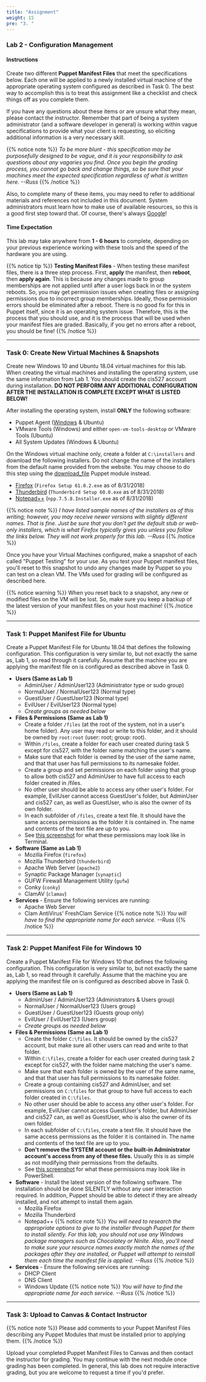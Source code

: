 ```yaml
---
title: "Assignment"
weight: 15
pre: "3. "
---
```


### Lab 2 - Configuration Management

#### Instructions

Create two different **Puppet Manifest Files** that meet the specifications below. Each one will be applied to a newly installed virtual machine of the appropriate operating system configured as described in Task 0. The best way to accomplish this is to treat this assignment like a checklist and check things off as you complete them.

If you have any questions about these items or are unsure what they mean, please contact the instructor. Remember that part of being a system administrator (and a software developer in general) is working within vague specifications to provide what your client is requesting, so eliciting additional information is a very necessary skill.

{{% notice note %}}
_To be more blunt - this specification may be purposefully designed to be vague, and it is your responsibility to ask questions about any vagaries you find. Once you begin the grading process, you cannot go back and change things, so be sure that your machines meet the expected specification regardless of what is written here. --Russ_
{{% /notice %}}

Also, to complete many of these items, you may need to refer to additional materials and references not included in this document. System administrators must learn how to make use of available resources, so this is a good first step toward that. Of course, there's always [Google](http://www.google.com)!

#### Time Expectation

This lab may take anywhere from **1 - 6 hours** to complete, depending on your previous experience working with these tools and the speed of the hardware you are using.

{{% notice tip %}}
**Testing Manifest Files** - When testing these manifest files, there is a three step process. First, **apply** the manifest, then **reboot**, then **apply again**. This is because any changes made to group memberships are not applied until after a user logs back in or the system reboots. So, you may get permission issues when creating files or assigning permissions due to incorrect group memberships. Ideally, those permission errors should be eliminated after a reboot. There is no good fix for this in Puppet itself, since it is an operating system issue. Therefore, this is the process that you should use, and it is the process that will be used when your manifest files are graded. Basically, if you get no errors after a reboot, you should be fine!
{{% /notice %}}

---

### Task 0: Create New Virtual Machines & Snapshots

Create new Windows 10 and Ubuntu 18.04 virtual machines for this lab. When creating the virtual machines and installing the operating system, use the same information from Lab 1. You should create the cis527 account during installation. **DO NOT PERFORM ANY ADDITIONAL CONFIGURATION AFTER THE INSTALLATION IS COMPLETE EXCEPT WHAT IS LISTED BELOW!**

After installing the operating system, install **ONLY** the following software:

* Puppet Agent ([Windows](https://downloads.puppetlabs.com/windows/puppet5/) & Ubuntu)
* VMware Tools (Windows) and either `open-vm-tools-desktop` or VMware Tools (Ubuntu)
* All System Updates (Windows & Ubuntu)

On the Windows virtual machine only, create a folder at `C:\installers` and download the following installers. Do not change the name of the installers from the default name provided from the website. You may choose to do this step using the [download_file](https://forge.puppet.com/puppet/download_file) Puppet module instead.  

* [Firefox](https://www.mozilla.org/en-US/firefox/all/) (`Firefox Setup 61.0.2.exe` as of 8/31/2018)
* [Thunderbird](https://www.thunderbird.net/en-US/thunderbird/all/) (`Thunderbird Setup 60.0.exe` as of 8/31/2018)
* [Notepad++](https://notepad-plus-plus.org/download/) (`npp.7.5.8.Installer.exe` as of 8/31/2018)

{{% notice note %}}
_I have listed sample names of the installers as of this writing; however, you may receive newer versions with slightly different names. That is fine. Just be sure that you don't get the default stub or web-only installers, which is what Firefox typically gives you unless you follow the links below. They will not work properly for this lab. --Russ_
{{% /notice %}}

Once you have your Virtual Machines configured, make a snapshot of each called "Puppet Testing" for your use. As you test your Puppet manifest files, you'll reset to this snapshot to undo any changes made by Puppet so you can test on a clean VM. The VMs used for grading will be configured as described here.

{{% notice warning %}}
When you reset back to a snapshot, any new or modified files on the VM will be lost. So, make sure you keep a backup of the latest version of your manifest files on your host machine!
{{% /notice %}}

---

### Task 1: Puppet Manifest File for Ubuntu

Create a Puppet Manifest File for Ubuntu 18.04 that defines the following configuration. This configuration is very similar to, but not exactly the same as, Lab 1, so read through it carefully. Assume that the machine you are applying the manifest file on is configured as described above in Task 0.

* **Users (Same as Lab 1)**
  - AdminUser / AdminUser123 (Administrator type or sudo group)
  - NormalUser / NormalUser123 (Normal type)
  - GuestUser / GuestUser123 (Normal type)
  - EvilUser / EvilUser123 (Normal type)
  - _Create groups as needed below_
* **Files & Permissions (Same as Lab 1)**
  - Create a folder `/files` (at the root of the system, not in a user's home folder). Any user may read or write to this folder, and it should be owned by `root:root` (user: root; group: root).
  - Within `/files`, create a folder for each user created during task 5 except for cis527, with the folder name matching the user's name.
  - Make sure that each folder is owned by the user of the same name, and that that user has full permissions to its namesake folder.
  - Create a group and set permissions on each folder using that group to allow both cis527 and AdminUser to have full access to each folder created in /files.
  - No other user should be able to access any other user's folder. For example, EvilUser cannot access GuestUser's folder, but AdminUser and cis527 can, as well as GuestUser, who is also the owner of its own folder.
  - In each subfolder of `/files`, create a text file. It should have the same access permissions as the folder it is contained in. The name and contents of the text file are up to you.
  - See [this screenshot](/images/lab1-image2.png) for what these permissions may look like in Terminal.
* **Software (Same as Lab 1)**
  - Mozilla Firefox (`firefox`)
  - Mozilla Thunderbird (`thunderbird`)
  - Apache Web Server (`apache2`)
  - Synaptic Package Manager (`synaptic`)
  - GUFW Firewall Management Utility (`gufw`)
  - Conky (`conky`)
  - ClamAV (`clamav`)
* **Services** - Ensure the following services are running:
  - Apache Web Server
  - Clam AntiVirus' FreshClam Service
{{% notice note %}}
_You will have to find the appropriate name for each service. --Russ_
{{% /notice %}}

---

### Task 2: Puppet Manifest File for Windows 10

Create a Puppet Manifest File for Windows 10 that defines the following configuration. This configuration is very similar to, but not exactly the same as, Lab 1, so read through it carefully. Assume that the machine you are applying the manifest file on is configured as described above in Task 0.

* **Users (Same as Lab 1)**
  - AdminUser / AdminUser123 (Administrators & Users group)
  - NormalUser / NormalUser123 (Users group)
  - GuestUser / GuestUser123 (Guests group only)
  - EvilUser / EvilUser123 (Users group)
  - _Create groups as needed below_
* **Files & Permissions (Same as Lab 1)**
  - Create the folder `C:\files`. It should be owned by the cis527 account, but make sure all other users can read and write to that folder.
  - Within `C:\files`, create a folder for each user created during task 2 except for cis527, with the folder name matching the user's name.
  - Make sure that each folder is owned by the user of the same name, and that that user has full permissions to its namesake folder.
  - Create a group containing cis527 and AdminUser, and set permissions on `C:\files` for that group to have full access to each folder created in `C:\files`.
  - No other user should be able to access any other user's folder. For example, EvilUser cannot access GuestUser's folder, but AdminUser and cis527 can, as well as GuestUser, who is also the owner of its own folder.
  - In each subfolder of `C:\files`, create a text file. It should have the same access permissions as the folder it is contained in. The name and contents of the text file are up to you.
  - **Don't remove the SYSTEM account or the built-in Administrator account's access from any of these files.** Usually this is as simple as not modifying their permissions from the defaults.
  - See [this screenshot](/images/lab1-image1.png) for what these permissions may look like in PowerShell.
* **Software** - Install the latest version of the following software. The installation should be done SILENTLY without any user interaction required. In addition, Puppet should be able to detect if they are already installed, and not attempt to install them again.
  - Mozilla Firefox
  - Mozilla Thunderbird
  - Notepad++
{{% notice note %}}
_You will need to research the appropriate options to give to the installer through Puppet for them to install silently. For this lab, you should not use any Windows package managers such as Chocolatey or Ninite. Also, you'll need to make sure your resource names exactly match the names of the packages after they are installed, or Puppet will attempt to reinstall them each time the manifest file is applied. --Russ_
{{% /notice %}}
* **Services** - Ensure the following services are running:
  - DHCP Client
  - DNS Client
  - Windows Update
{{% notice note %}}
_You will have to find the appropriate name for each service. --Russ_
{{% /notice %}}

---

### Task 3: Upload to Canvas & Contact Instructor

{{% notice note %}}
Please add comments to your Puppet Manifest Files describing any Puppet Modules that must be installed prior to applying them.
{{% /notice %}}

Upload your completed Puppet Manifest Files to Canvas and then contact the instructor for grading. You may continue with the next module once grading has been completed. In general, this lab does not require interactive grading, but you are welcome to request a time if you'd prefer.
